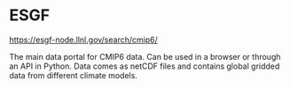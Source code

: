 # ESGF
https://esgf-node.llnl.gov/search/cmip6/ 

The main data portal for CMIP6 data. Can be used in a browser or through an API in Python. Data comes as netCDF files and contains global gridded data from different climate models. 
